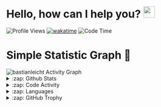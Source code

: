 <h1>Hello, how can I help you? <img src="https://raw.githubusercontent.com/bastianleicht/bastianleicht/master/assets/wave.gif" width="30px" alt=""></h1>

![Profile Views](https://komarev.com/ghpvc/?username=2FvLuckyyy&style=flat-square)
[![wakatime](https://wakatime.com/badge/user/be06b61a-5ca7-4757-935e-de4cffac7ac7.svg)](https://wakatime.com/@be06b61a-5ca7-4757-935e-de4cffac7ac7)
![Code Time](http://img.shields.io/badge/Code%20Time-1984%20hrs%2025%20mins-blue)

# Simple Statistic Graph 📗
<img alt="bastianleicht Activity Graph" src="https://activity-graph.herokuapp.com/graph?username=vLuckyyy&bg_color=0D1117&color=5BCDEC&line=5BCDEC&point=FFFFFF&hide_border=true"/>

<!--START_SECTION:activity-->
<!--END_SECTION:activity-->

<details>
    <summary>:zap: Github Stats</summary>
    <pre>
        <img alt="GitHub Stats" src="https://github-readme-stats-new-bastianleicht.vercel.app/api?username=vLuckyyy&show_icons=true&theme=dark" />
    </pre>
</details>

<details>
    <summary>:zap: Code Activity</summary>
    <pre>
        <img alt="Code activity" src="https://wakatime.com/share/@vLucky/5eba7dfb-2191-4579-b5ce-a4ef155bca00.svg" height="400" />    
    </pre>
</details>

<details>
    <summary>:zap: Languages </summary>
    <pre>
        <img alt="Languages used" src="https://wakatime.com/share/@vLucky/af946242-eeb7-4b8f-81ca-8e39ed492348.svg" height="400" />
    </pre>
</details>


<details>
    <summary>:zap: GitHub Trophy</summary>
    <pre>
        <p align="left"> <a href="https://github.com/ryo-ma/github-profile-trophy"><img src="https://github-profile-trophy.vercel.app/?username=vLuckyyy" alt="bastianleicht" /></a> </p>
    </pre>
</details>

